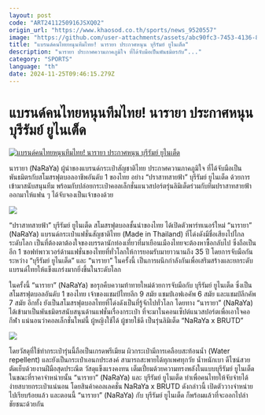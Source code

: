 ```yaml
---
layout: post
code: "ART2411250916JSXQ02"
origin_url: "https://www.khaosod.co.th/sports/news_9520557"
image: "https://github.com/user-attachments/assets/abc90fc3-7453-4136-85ef-68850b98f592"
title: "แบรนด์คนไทยหนุนทีมไทย! นารายา ประกาศหนุน บุรีรัมย์ ยูไนเต็ด"
description: "นารายา ประกาศความภาคภูมิใจ ที่ได้จับมือเป็นพันธมิตรกับ“..."
category: "SPORTS"
language: "th"
date: 2024-11-25T09:46:15.279Z
---
```


# แบรนด์คนไทยหนุนทีมไทย! นารายา ประกาศหนุน บุรีรัมย์ ยูไนเต็ด

[![แบรนด์คนไทยหนุนทีมไทย! นารายา ประกาศหนุน บุรีรัมย์ ยูไนเต็ด](https://www.khaosod.co.th/wpapp/uploads/2024/11/oup.jpg "แบรนด์คนไทยหนุนทีมไทย! นารายา ประกาศหนุน บุรีรัมย์ ยูไนเต็ด")](https://www.khaosod.co.th/wpapp/uploads/2024/11/oup.jpg)

นารายา (NaRaYa) ผู้นำของแบรนด์กระเป๋าสัญชาติไทย ประกาศความภาคภูมิใจ ที่ได้จับมือเป็นพันธมิตรกับสโมสรฟุตบอลอาชีพอันดับ 1 ของไทย อย่าง “ปราสาทสายฟ้า” บุรีรัมย์ ยูไนเต็ด ด้วยการเข้ามาสนับสนุนทีม พร้อมกับปล่อยกระเป๋าคอลเล็กชั่นแนวสปอร์ตรุ่นลิมิเต็ดร่วมกับทีมปราสาทสายฟ้าออกมาให้แฟน ๆ ได้จับจองเป็นเจ้าของด้วย

![](https://www.khaosod.co.th/wpapp/uploads/2024/11/S__9355286.jpg)

“ปราสาทสายฟ้า” บุรีรัมย์ ยูไนเต็ด สโมสรฟุตบอลชั้นนำของไทย ได้เปิดตัวพาร์ทเนอร์ใหม่ “นารายา” (NaRaYa) แบรนด์กระเป๋าแฟชั่นสัญชาติไทย (Made in Thailand) ที่โด่งดังมีชื่อเสียงไปไกลระดับโลก เป็นที่ต้องตาต้องใจของบรรดานักท่องเที่ยวที่มาเยือนเมืองไทยจะต้องหาซื้อกลับไป ซึ่งถือเป็นอีก 1 ซอฟท์พาวเวอร์ด้านแฟชั่นของไทยที่ทั่วโลกให้การยอมรับมายาวนานถึง 35 ปี โดยการจับมือกันระหว่าง “บุรีรัมย์ ยูไนเต็ด” และ “นารายา” ในครั้งนี้ เป็นการผนึกกำลังกันเพื่อเสริมสร้างและยกระดับแบรนด์ไทยให้แข็งแกร่งมากยิ่งขึ้นในระดับโลก

ในครั้งนี้ “นารายา” (NaRaYa) ขอรุกคืบความท้าทายใหม่ด้วยการจับมือกับ บุรีรัมย์ ยูไนเต็ด ซึ่งเป็นสโมสรฟุตบอลอันดับ 1 ของไทย เจ้าของแชมป์ไทยลีก 9 สมัย แชมป์เอฟเอคัพ 6 สมัย และแชมป์ลีกคัพ 7 สมัย อีกทั้ง ยังเป็นสโมสรฟุตบอลไทยที่โด่งดังเป็นที่รู้จักไปทั่วโลก โดยทาง “นารายา” (NaRaYa) ได้เข้ามาเป็นพันธมิตรสนับสนุนด้านแฟชั่นเรื่องกระเป๋า ที่จะมาในคอนเซ็ปต์แนวสปอร์ตเพื่อเอาใจคอกีฬา แน่นอนว่าคอลเล็กชั่นใหม่นี้ ผู้หญิงใช้ได้ ผู้ชายใช้ดี เป็นรุ่นลิมิเต็ด “NaRaYa x BRUTD”

![](https://www.khaosod.co.th/wpapp/uploads/2024/11/S__9355289.jpg)

โดยวัสดุที่ใช้ทำกระเป๋ารุ่นนี้ถือเป็นเกรดพรีเมียม ผิวกระเป๋ามีการเคลือบสะท้อนน้ำ (Water repellent) และยังเป็นกระเป๋าเอนกประสงค์ สามารถสะพายได้ทุกเพศทุกวัย น้ำหนักเบา ดีไซน์สวย ตัดเย็บด้วยงานฝีมือสุดประณีต วัสดุแข็งแรงคงทน เต็มเปี่ยมด้วยความทรงพลังในแบบบุรีรัมย์ ยูไนเต็ด ในขณะที่ราคาจำหน่ายนั้น “นารายา” (NaRaYa) และ บุรีรัมย์ ยูไนเต็ด ทำเพื่อคนไทยให้จับจ่ายได้ง่ายสบายกระเป๋าแน่นอน โดยสินค้าคอลเลคชั่น NaRaYa x BRUTD ดังกล่าวนี้ เปิดตัววางจำหน่ายไปเรียบร้อยแล้ว และตอนนี้ “นารายา” (NaRaYa) กับ บุรีรัมย์ ยูไนเต็ด ก็พร้อมแล้วที่จะออกไปล่าชัยชนะด้วยกัน